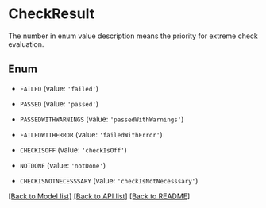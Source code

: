 # CheckResult

The number in enum value description means the priority for extreme check evaluation.

## Enum

* `FAILED` (value: `'failed'`)

* `PASSED` (value: `'passed'`)

* `PASSEDWITHWARNINGS` (value: `'passedWithWarnings'`)

* `FAILEDWITHERROR` (value: `'failedWithError'`)

* `CHECKISOFF` (value: `'checkIsOff'`)

* `NOTDONE` (value: `'notDone'`)

* `CHECKISNOTNECESSSARY` (value: `'checkIsNotNecesssary'`)

[[Back to Model list]](../README.md#documentation-for-models) [[Back to API list]](../README.md#documentation-for-api-endpoints) [[Back to README]](../README.md)


